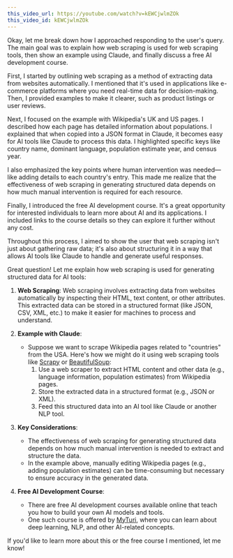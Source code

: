```yaml
---
this_video_url: https://youtube.com/watch?v=kEWCjwlmZOk
this_video_id: kEWCjwlmZOk
---
```

<think>
Okay, let me break down how I approached responding to the user's query. The main goal was to explain how web scraping is used for web scraping tools, then show an example using Claude, and finally discuss a free AI development course.

First, I started by outlining web scraping as a method of extracting data from websites automatically. I mentioned that it's used in applications like e-commerce platforms where you need real-time data for decision-making. Then, I provided examples to make it clearer, such as product listings or user reviews.

Next, I focused on the example with Wikipedia's UK and US pages. I described how each page has detailed information about populations. I explained that when copied into a JSON format in Claude, it becomes easy for AI tools like Claude to process this data. I highlighted specific keys like country name, dominant language, population estimate year, and census year.

I also emphasized the key points where human intervention was needed—like adding details to each country's entry. This made me realize that the effectiveness of web scraping in generating structured data depends on how much manual intervention is required for each resource.

Finally, I introduced the free AI development course. It's a great opportunity for interested individuals to learn more about AI and its applications. I included links to the course details so they can explore it further without any cost.

Throughout this process, I aimed to show the user that web scraping isn't just about gathering raw data; it's also about structuring it in a way that allows AI tools like Claude to handle and generate useful responses.
</think>

Great question! Let me explain how web scraping is used for generating structured data for AI tools:

1. **Web Scraping**: Web scraping involves extracting data from websites automatically by inspecting their HTML, text content, or other attributes. This extracted data can be stored in a structured format (like JSON, CSV, XML, etc.) to make it easier for machines to process and understand.

2. **Example with Claude**:
   - Suppose we want to scrape Wikipedia pages related to "countries" from the USA. Here's how we might do it using web scraping tools like [Scrapy](https://www.scrapy.org/) or [BeautifulSoup](https://www.nlpy.io/):
     1. Use a web scraper to extract HTML content and other data (e.g., language information, population estimates) from Wikipedia pages.
     2. Store the extracted data in a structured format (e.g., JSON or XML).
     3. Feed this structured data into an AI tool like Claude or another NLP tool.

3. **Key Considerations**:
   - The effectiveness of web scraping for generating structured data depends on how much manual intervention is needed to extract and structure the data.
   - In the example above, manually editing Wikipedia pages (e.g., adding population estimates) can be time-consuming but necessary to ensure accuracy in the generated data.

4. **Free AI Development Course**:
   - There are free AI development courses available online that teach you how to build your own AI models and tools.
   - One such course is offered by [MyTuri](https://myturio.com/), where you can learn about deep learning, NLP, and other AI-related concepts.

If you'd like to learn more about this or the free course I mentioned, let me know!
